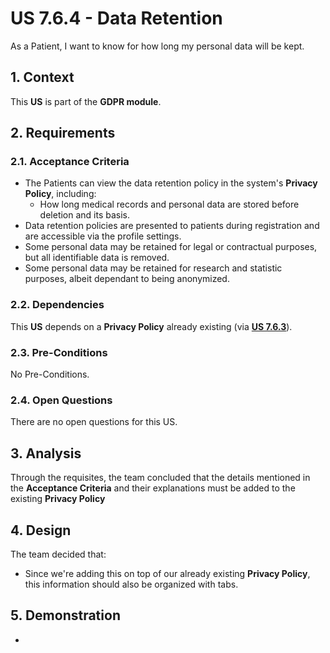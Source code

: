 # US 7.6.4 - Data Retention

As a Patient, I want to know for how long my personal data will be kept.

## 1. Context

This **US** is part of the **GDPR module**.

## 2. Requirements

### 2.1. Acceptance Criteria

* The Patients can view the data retention policy in the system's **Privacy Policy**, including:
    * How long medical records and personal data are stored before deletion and its basis.
* Data retention policies are presented to patients during registration and are accessible via the profile settings.
* Some personal data may be retained for legal or contractual purposes, but all identifiable data is removed.
* Some personal data may be retained for research and statistic purposes, albeit dependant to being anonymized.

### 2.2. Dependencies

This **US** depends on a **Privacy Policy** already existing (via [**US 7.6.3**](../7-6-3/readme.md)).

### 2.3. Pre-Conditions

No Pre-Conditions.

### 2.4. Open Questions

There are no open questions for this US.

## 3. Analysis

Through the requisites, the team concluded that the details mentioned in the **Acceptance Criteria** and their explanations must be added to the existing **Privacy Policy**

## 4. Design

The team decided that:
* Since we're adding this on top of our already existing **Privacy Policy**, this information should also be organized with tabs.

## 5. Demonstration

-